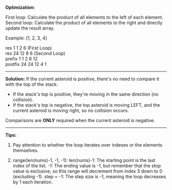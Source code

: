 **Optimization:**

First loop: Calculate the product of all elements to the left of each element.  
Second loop: Calculate the product of all elements to the right and directly update the result array.

Example: [1, 2, 3, 4]

res 1 1 2 6 (First Loop)  
res 24 12 8 6 (Second Loop)  
prefix 1 1 2 6 12  
postfix 24 24 12 4 1

---

**Solution:**
If the current asteroid is positive, there's no need to compare it with the top of the stack.

- If the stack's top is positive, they're moving in the same direction (no collision).
- If the stack's top is negative, the top asteroid is moving LEFT, and the current asteroid is moving right, so no collision occurs.

Comparisons are **ONLY** required when the current asteroid is negative.

---

**Tips:**

1. Pay attention to whether the loop iterates over indexes or the elements themselves.

2. range(len(nums)-1, -1, -1):
   len(nums)-1: The starting point is the last index of the list.
   -1: The ending value is -1, but remember that the stop value is exclusive, so this range will decrement from index 3 down to 0 (excluding -1).
   step = -1: The step size is -1, meaning the loop decreases by 1 each iteration.
